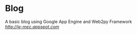# Blog
A basic blog using Google App Engine and Web2py Framework <br>
<em> http://je-mec.appspot.com </em>
